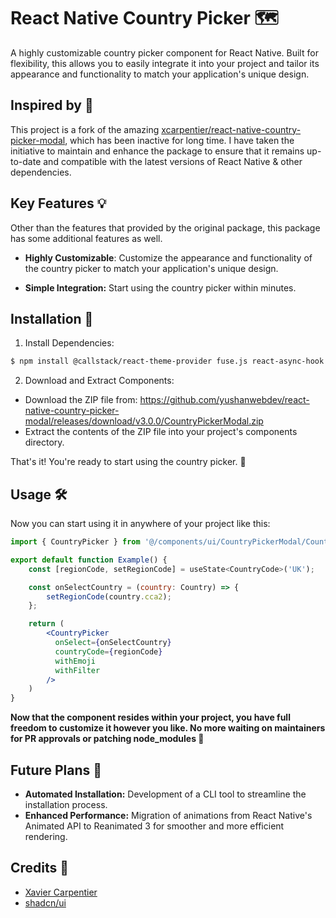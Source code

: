 # React Native Country Picker 🗺️

A highly customizable country picker component for React Native. Built for flexibility, this allows you to easily integrate it into your project and tailor its appearance and functionality to match your application's unique design.

## Inspired by 🌟

This project is a fork of the amazing [xcarpentier/react-native-country-picker-modal](https://github.com/xcarpentier/react-native-country-picker-modal), which has been inactive for long time. I have taken the initiative to maintain and enhance the package to ensure that it remains up-to-date and compatible with the latest versions of React Native & other dependencies.


## Key Features 💡

Other than the features that provided by the original package, this package has some additional features as well.
- **Highly Customizable**: Customize the appearance and functionality of the country picker to match your application's unique design.
* **Simple Integration:** Start using the country picker within minutes.

## Installation 🚀

1. Install Dependencies:

```bash
$ npm install @callstack/react-theme-provider fuse.js react-async-hook
```

2. Download and Extract Components:
* Download the ZIP file from: https://github.com/yushanwebdev/react-native-country-picker-modal/releases/download/v3.0.0/CountryPickerModal.zip
* Extract the contents of the ZIP file into your project's components directory.

That's it! You're ready to start using the country picker. 🚀

## Usage 🛠️

Now you can start using it in anywhere of your project like this:

```jsx
import { CountryPicker } from '@/components/ui/CountryPickerModal/CountryPicker' // This path will be differ based on your project structure 

export default function Example() {
    const [regionCode, setRegionCode] = useState<CountryCode>('UK');

    const onSelectCountry = (country: Country) => {
        setRegionCode(country.cca2);
    };

    return (
        <CountryPicker
          onSelect={onSelectCountry}
          countryCode={regionCode}
          withEmoji
          withFilter
        />
    )
}
```

**Now that the component resides within your project, you have full freedom to customize it however you like. No more waiting on maintainers for PR approvals or patching node_modules 🤩**

## Future Plans 🔮

* **Automated Installation:** Development of a CLI tool to streamline the installation process.
* **Enhanced Performance:** Migration of animations from React Native's Animated API to Reanimated 3 for smoother and more efficient rendering.


## Credits 🙏

* [Xavier Carpentier](https://github.com/xcarpentier)
* [shadcn/ui](https://github.com/shadcn-ui/ui)



